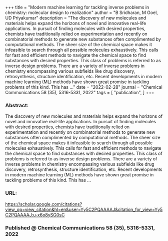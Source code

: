 
+++
title = "Modern machine learning for tackling inverse problems in chemistry: molecular design to realization"
author = "B Sridharan, M Goel, UD Priyakumar"
description = "The discovery of new molecules and materials helps expand the horizons of novel and innovative real-life applications. In pursuit of finding molecules with desired properties, chemists have traditionally relied on experimentation and recently on combinatorial methods to generate new substances often complimented by computational methods. The sheer size of the chemical space makes it infeasible to search through all possible molecules exhaustively. This calls for fast and efficient methods to navigate the chemical space to find substances with desired properties. This class of problems is referred to as inverse design problems. There are a variety of inverse problems in chemistry encompassing various subfields like drug discovery, retrosynthesis, structure identification, etc. Recent developments in modern machine learning (ML) methods have shown great promise in tackling problems of this kind. This has …"
date = "2022-02-28"
journal = "Chemical Communications 58 (35), 5316-5331, 2022"
tags = [
    "publication",
]
+++

### Abstract:

The discovery of new molecules and materials helps expand the horizons of novel and innovative real-life applications. In pursuit of finding molecules with desired properties, chemists have traditionally relied on experimentation and recently on combinatorial methods to generate new substances often complimented by computational methods. The sheer size of the chemical space makes it infeasible to search through all possible molecules exhaustively. This calls for fast and efficient methods to navigate the chemical space to find substances with desired properties. This class of problems is referred to as inverse design problems. There are a variety of inverse problems in chemistry encompassing various subfields like drug discovery, retrosynthesis, structure identification, etc. Recent developments in modern machine learning (ML) methods have shown great promise in tackling problems of this kind. This has …

### URL:

https://scholar.google.com/citations?view_op=view_citation&hl=en&user=Yy5C2PQAAAAJ&citation_for_view=Yy5C2PQAAAAJ:u-x6o8ySG0sC

### Published @ Chemical Communications 58 (35), 5316-5331, 2022
